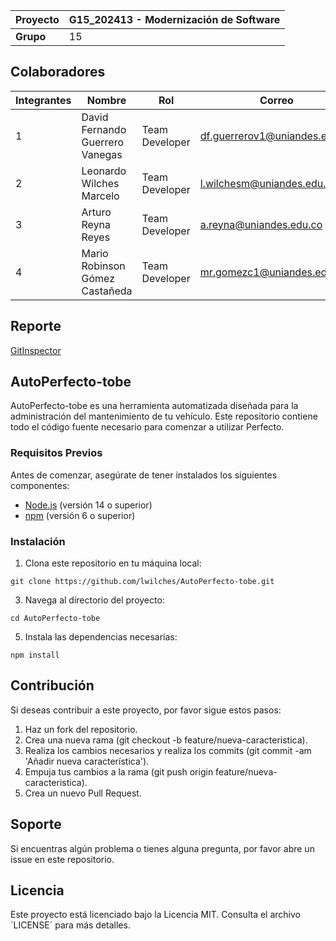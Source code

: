 | Proyecto    | G15_202413 - Modernización de Software  |
|-------------|--------------------------------------|
| **Grupo**   | 15                                   | 

## Colaboradores
| Integrantes | Nombre                          | Rol             | Correo                       |
| ----------- | ------------------------------- | --------------- | ---------------------------- |
|     1       | David Fernando Guerrero Vanegas | Team Developer  | df.guerrerov1@uniandes.edu.co|
|     2       | Leonardo Wilches Marcelo        | Team Developer  | l.wilchesm@uniandes.edu.co   |
|     3       | Arturo Reyna Reyes              | Team Developer  | a.reyna@uniandes.edu.co      |
|     4       | Mario Robinson Gómez Castañeda  | Team Developer  | mr.gomezc1@uniandes.edu.co   |
 
## Reporte
[GitInspector](https://misw-4101-practicas.github.io/MISW4101-202214-Grupo023/reports)

## AutoPerfecto-tobe
AutoPerfecto-tobe es una herramienta automatizada diseñada para la administración del mantenimiento de tu vehículo. Este repositorio contiene todo el código fuente necesario para comenzar a utilizar Perfecto.

### Requisitos Previos
Antes de comenzar, asegúrate de tener instalados los siguientes componentes:
* [Node.js](https://nodejs.org/en) (versión 14 o superior)
* [npm](https://www.npmjs.com/) (versión 6 o superior)

### Instalación
1. Clona este repositorio en tu máquina local:
```
git clone https://github.com/lwilches/AutoPerfecto-tobe.git
```

3. Navega al directorio del proyecto:
```
cd AutoPerfecto-tobe
```

5. Instala las dependencias necesarias:
```
npm install
```

## Contribución
Si deseas contribuir a este proyecto, por favor sigue estos pasos:
1. Haz un fork del repositorio.
2. Crea una nueva rama (git checkout -b feature/nueva-caracteristica).
3. Realiza los cambios necesarios y realiza los commits (git commit -am 'Añadir nueva característica').
4. Empuja tus cambios a la rama (git push origin feature/nueva-caracteristica).
5. Crea un nuevo Pull Request.

## Soporte
Si encuentras algún problema o tienes alguna pregunta, por favor abre un issue en este repositorio.

## Licencia
Este proyecto está licenciado bajo la Licencia MIT. Consulta el archivo ´LICENSE´ para más detalles.
